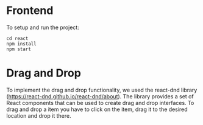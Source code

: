 # Frontend

To setup and run the project:
```
cd react
npm install
npm start
```

# Drag and Drop 
To implement the drag and drop functionality, we used the react-dnd library (https://react-dnd.github.io/react-dnd/about).
The library provides a set of React components that can be used to create drag and drop interfaces. 
To drag and drop a item you have to click on the item, drag it to the desired location and drop it there.
